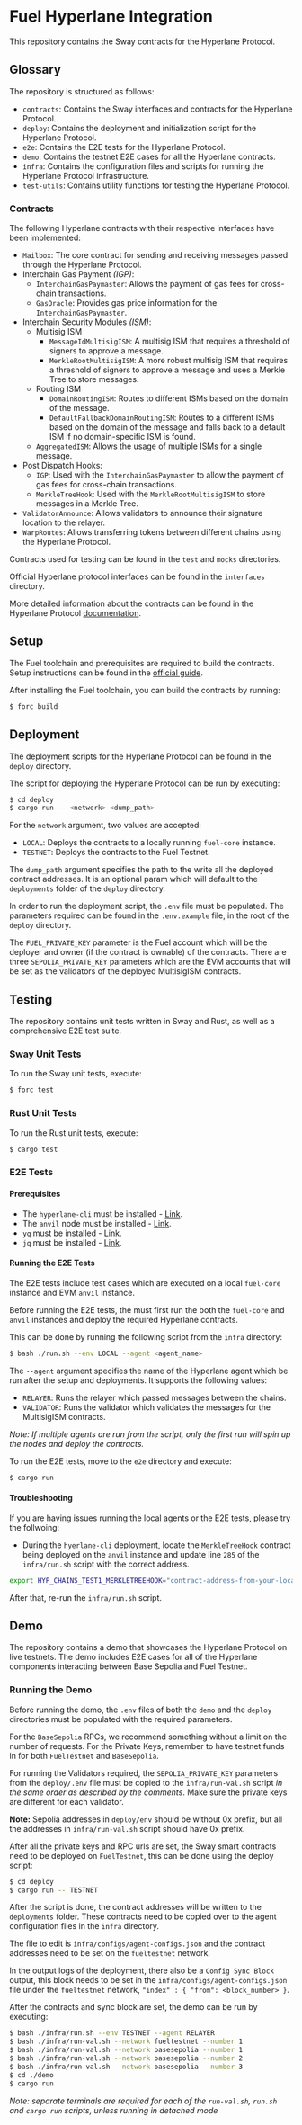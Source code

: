 # Fuel Hyperlane Integration

This repository contains the Sway contracts for the Hyperlane Protocol.

## Glossary

The repository is structured as follows:

-   `contracts`: Contains the Sway interfaces and contracts for the Hyperlane Protocol.
-   `deploy`: Contains the deployment and initialization script for the Hyperlane Protocol.
-   `e2e`: Contains the E2E tests for the Hyperlane Protocol.
-   `demo`: Contains the testnet E2E cases for all the Hyperlane contracts.
-   `infra`: Contains the configuration files and scripts for running the Hyperlane Protocol infrastructure.
-   `test-utils`: Contains utility functions for testing the Hyperlane Protocol.

### Contracts

The following Hyperlane contracts with their respective interfaces have been implemented:

-   `Mailbox`: The core contract for sending and receiving messages passed through the Hyperlane Protocol.
-   Interchain Gas Payment _(IGP)_:
    -   `InterchainGasPaymaster`: Allows the payment of gas fees for cross-chain transactions.
    -   `GasOracle`: Provides gas price information for the `InterchainGasPaymaster`.
-   Interchain Security Modules _(ISM)_:
    -   Multisig ISM
        -   `MessageIdMultisigISM`: A multisig ISM that requires a threshold of signers to approve a message.
        -   `MerkleRootMultisigISM`: A more robust multisig ISM that requires a threshold of signers to approve a message and uses a Merkle Tree to store messages.
    -   Routing ISM
        -   `DomainRoutingISM`: Routes to different ISMs based on the domain of the message.
        -   `DefaultFallbackDomainRoutingISM`: Routes to a different ISMs based on the domain of the message and falls back to a default ISM if no domain-specific ISM is found.
    -   `AggregatedISM`: Allows the usage of multiple ISMs for a single message.
-   Post Dispatch Hooks:
    -   `IGP`: Used with the `InterchainGasPaymaster` to allow the payment of gas fees for cross-chain transactions.
    -   `MerkleTreeHook`: Used with the `MerkleRootMultisigISM` to store messages in a Merkle Tree.
-   `ValidatorAnnounce`: Allows validators to announce their signature location to the relayer.
-   `WarpRoutes`: Allows transferring tokens between different chains using the Hyperlane Protocol.

Contracts used for testing can be found in the `test` and `mocks` directories.

Official Hyperlane protocol interfaces can be found in the `interfaces` directory.

More detailed information about the contracts can be found in the Hyperlane Protocol [documentation](https://docs.hyperlane.xyz/docs/protocol/protocol-overview).

## Setup

The Fuel toolchain and prerequisites are required to build the contracts.
Setup instructions can be found in the [official guide](https://docs.fuel.network/guides/installation/).

After installing the Fuel toolchain, you can build the contracts by running:

```bash
$ forc build
```

## Deployment

The deployment scripts for the Hyperlane Protocol can be found in the `deploy` directory.

The script for deploying the Hyperlane Protocol can be run by executing:

```bash
$ cd deploy
$ cargo run -- <network> <dump_path>
```

For the `network` argument, two values are accepted:

-   `LOCAL`: Deploys the contracts to a locally running `fuel-core` instance.
-   `TESTNET`: Deploys the contracts to the Fuel Testnet.

The `dump_path` argument specifies the path to the write all the deployed contract addresses.
It is an optional param which will default to the `deployments` folder of the `deploy` directory.

In order to run the deployment script, the `.env` file must be populated.
The parameters required can be found in the `.env.example` file, in the root of the `deploy` directory.

The `FUEL_PRIVATE_KEY` parameter is the Fuel account which will be the deployer and owner (if the contract is ownable) of the contracts.
There are three `SEPOLIA_PRIVATE_KEY` parameters which are the EVM accounts that will be set as the validators of the deployed MultisigISM contracts.

## Testing

The repository contains unit tests written in Sway and Rust, as well as a comprehensive E2E test suite.

### Sway Unit Tests

To run the Sway unit tests, execute:

```bash
$ forc test
```

### Rust Unit Tests

To run the Rust unit tests, execute:

```bash
$ cargo test
```

### E2E Tests

#### Prerequisites

-   The `hyperlane-cli` must be installed - [Link](https://www.npmjs.com/package/@hyperlane-xyz/cli).
-   The `anvil` node must be installed - [Link](https://book.getfoundry.sh/getting-started/installation).
-   `yq` must be installed - [Link](https://formulae.brew.sh/formula/yq#default).
-   `jq` must be installed - [Link](https://formulae.brew.sh/formula/jq#default).

#### Running the E2E Tests

The E2E tests include test cases which are executed on a local `fuel-core` instance and EVM `anvil` instance.

Before running the E2E tests, the must first run the both the `fuel-core` and `anvil` instances and deploy the required Hyperlane contracts.

This can be done by running the following script from the `infra` directory:

```bash
$ bash ./run.sh --env LOCAL --agent <agent_name>
```

The `--agent` argument specifies the name of the Hyperlane agent which be run after the setup and deployments.
It supports the following values:

-   `RELAYER`: Runs the relayer which passed messages between the chains.
-   `VALIDATOR`: Runs the validator which validates the messages for the MultisigISM contracts.

_Note: If multiple agents are run from the script, only the first run will spin up the nodes and deploy the contracts._

To run the E2E tests, move to the `e2e` directory and execute:

```bash
$ cargo run
```

#### Troubleshooting

If you are having issues running the local agents or the E2E tests, please try the follwoing:

-   During the `hyerlane-cli` deployment, locate the `MerkleTreeHook` contract being deployed on the `anvil` instance and update line `285` of the `infra/run.sh` script with the correct address.

```bash
export HYP_CHAINS_TEST1_MERKLETREEHOOK="contract-address-from-your-local-depolyment"
```

After that, re-run the `infra/run.sh` script.

## Demo

The repository contains a demo that showcases the Hyperlane Protocol on live testnets. The demo includes E2E cases for all of the Hyperlane components interacting between Base Sepolia and Fuel Testnet.

### Running the Demo

Before running the demo, the `.env` files of both the `demo` and the `deploy` directories must be populated with the required parameters.

For the `BaseSepolia` RPCs, we recommend something without a limit on the number of requests.
For the Private Keys, remember to have testnet funds in for both `FuelTestnet` and `BaseSepolia`.

For running the Validators required, the `SEPOLIA_PRIVATE_KEY` parameters from the `deploy/.env` file must be copied to the `infra/run-val.sh` script _in the same order as described by the comments_. Make sure the private keys are different for each validator.

**Note:** Sepolia addresses in `deploy/env` should be without 0x prefix, but all the addresses in `infra/run-val.sh` script should have 0x prefix.

After all the private keys and RPC urls are set, the Sway smart contracts need to be deployed on `FuelTestnet`, this can be done using the deploy script:

```bash
$ cd deploy
$ cargo run -- TESTNET
```

After the script is done, the contract addresses will be written to the `deployments` folder. These contracts need to be copied over to the agent configuration files in the `infra` directory.

The file to edit is `infra/configs/agent-configs.json` and the contract addresses need to be set on the `fueltestnet` network.

In the output logs of the deployment, there also be a `Config Sync Block` output, this block needs to be set in the `infra/configs/agent-configs.json` file under the `fueltestnet` network, `"index" : { "from": <block_number> }`.

After the contracts and sync block are set, the demo can be run by executing:

```bash
$ bash ./infra/run.sh --env TESTNET --agent RELAYER
$ bash ./infra/run-val.sh --network fueltestnet --number 1
$ bash ./infra/run-val.sh --network basesepolia --number 1
$ bash ./infra/run-val.sh --network basesepolia --number 2
$ bash ./infra/run-val.sh --network basesepolia --number 3
$ cd ./demo
$ cargo run
```

_Note: separate terminals are required for each of the `run-val.sh`, `run.sh` and `cargo run` scripts, unless running in detached mode_
